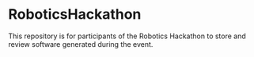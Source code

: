 RoboticsHackathon
=================
This repository is for participants of the Robotics Hackathon to store and review software generated during the event.  
